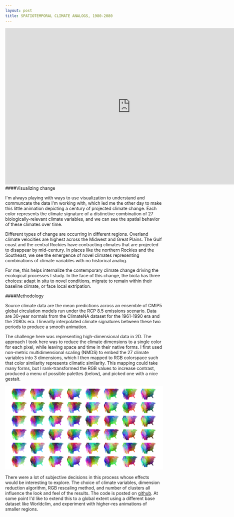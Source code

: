 ```yaml
---
layout: post
title: SPATIOTEMPORAL CLIMATE ANALOGS, 1980-2080
---
```



<iframe src="https://player.vimeo.com/video/156115210?autoplay=1&loop=1&title=0&portrait=0" width="800" height="501" frameborder="0" webkitallowfullscreen mozallowfullscreen allowfullscreen></iframe>

<br>
####Visualizing change

I'm always playing with ways to use visualization to understand and communcate the data I'm working with, which led me the other day to make this little animation depicting a century of projected climate change. Each color represents the climate signature of a distinctive combination of 27 biologically-relevant climate variables, and we can see the spatial behavior of these climates over time.

Different types of change are occurring in different regions. Overland climate velocities are highest across the Midwest and Great Plains. The Gulf coast and the central Rockies have contracting climates that are projected to disappear by mid-century. In places like the northern Rockies and the Southeast, we see the emergence of novel climates representing combinations of climate variables with no historical analog. 

For me, this helps internalize the contemporary climate change driving the ecological processes I study. In the face of this change, the biota has three choices: adapt in situ to novel conditions, migrate to remain within their baseline climate, or face local extripation.

####Methodology

Source climate data are the mean predictions across an ensemble of CMIP5 global circulation models run under the RCP 8.5 emissions scenario. Data are 30-year normals from the ClimateNA dataset for the 1961-1990 era and the 2080s era. I linearlly interpolated climate signatures between these two periods to produce a smooth animation.

The challenge here was representing high-dimensional data in 2D. The approach I took here was to reduce the climate dimensions to a single color for each pixel, while leaving space and time in their native forms. I first used non-metric multidimensional scaling (NMDS) to embed the 27 climate variables into 3 dimensions, which I then mapped to RGB colorspace such that color similarity represents climatic similarity. This mapping could take many forms, but I rank-transformed the RGB values to increase contrast, produced a menu of possible palettes (below), and picked one with a nice gestalt.

![palettes](/assets/analogs_palettes.jpg)

There were a lot of subjective decisions in this process whose effects would be interesting to explore. The choice of climate variables, dimension reduction algorithm, RGB rescaling method, and number of clusters all influence the look and feel of the results. The code is posted on [github](https://github.com/matthewkling/analog_animation). At some point I'd like to extend this to a global extent using a different base dataset like Worldclim, and experiment with higher-res animations of smaller regions.


